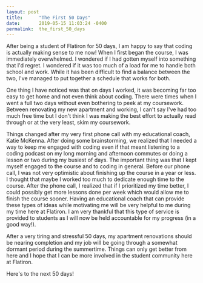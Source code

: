 ```yaml
---
layout: post
title:      "The First 50 Days"
date:       2019-05-15 11:03:24 -0400
permalink:  the_first_50_days
---
```



After being a student of Flatiron for 50 days, I am happy to say that coding is actually making sense to me now! When I first began the course, I was immediately overwhelmed. I wondered if I had gotten myself into something that I'd regret. I wondered if it was too much of a load for me to handle both school and work. While it has been difficult to find a balance between the two, I've managed to put together a schedule that works for both.

One thing I have noticed was that on days I worked, it was becoming far too easy to get home and not even think about coding. There were times when I went a full two days without even bothering to peek at my coursework. Between renovating my new apartment and working, I can't say I've had too much free time but I don't think I was making the best effort to actually read through or at the very least, skim my coursework.

Things changed after my very first phone call with my educational coach, Katie McKenna. After doing some brainstorming, we realized that I needed a way to keep me engaged with coding even if that meant listening to a coding podcast on my long morning and afternoon commutes or doing a lesson or two during my busiest of days. The important thing was that I kept myself engaged to the course and to coding in general. Before our phone call, I was not very optimistic about finishing up the course in a year or less. I thought that maybe I worked too much to dedicate enough time to the course. After the phone call, I realized that if I prioritized my time better, I could possibly get more lessons done per week which would allow me to finish the course sooner. Having an educational coach that can provide these types of ideas while motivating me will be very helpful to me during my time here at Flatiron. I am very thankful that this type of service is provided to students as I will now be held accountable for my progress (in a good way!).

After a very tiring and stressful 50 days, my apartment renovations should be nearing completion and my job will be going through a somewhat dormant period during the summertime. Things can only get better from here and I hope that I can be more involved in the student community here at Flatiron.

Here's to the next 50 days!

